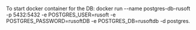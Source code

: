 To start docker container for the DB:
docker run --name postgres-db-rusoft -p 5432:5432 -e POSTGRES_USER=rusoft -e POSTGRES_PASSWORD=rusoftDB -e POSTGRES_DB=rusoftdb -d postgres.
